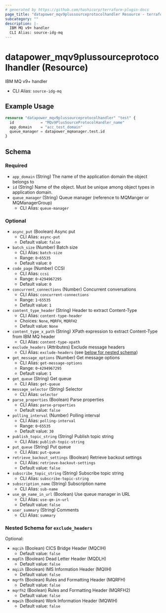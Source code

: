 ```yaml
---
# generated by https://github.com/hashicorp/terraform-plugin-docs
page_title: "datapower_mqv9plussourceprotocolhandler Resource - terraform-provider-datapower"
subcategory: ""
description: |-
  IBM MQ v9+ handler
  CLI Alias: source-idg-mq
---
```


# datapower_mqv9plussourceprotocolhandler (Resource)

IBM MQ v9+ handler
  - CLI Alias: `source-idg-mq`

## Example Usage

```terraform
resource "datapower_mqv9plussourceprotocolhandler" "test" {
  id            = "MQv9PlusSourceProtocolHandler_name"
  app_domain    = "acc_test_domain"
  queue_manager = datapower_mqmanager.test.id
}
```

<!-- schema generated by tfplugindocs -->
## Schema

### Required

- `app_domain` (String) The name of the application domain the object belongs to
- `id` (String) Name of the object. Must be unique among object types in application domain.
- `queue_manager` (String) Queue manager (reference to MQManger or MQManagerGroup)
  - CLI Alias: `queue-manager`

### Optional

- `async_put` (Boolean) Async put
  - CLI Alias: `async-put`
  - Default value: `false`
- `batch_size` (Number) Batch size
  - CLI Alias: `batch-size`
  - Range: `0`-`65535`
  - Default value: `0`
- `code_page` (Number) CCSI
  - CLI Alias: `ccsi`
  - Range: `0`-`4294967295`
  - Default value: `0`
- `concurrent_connections` (Number) Concurrent conversations
  - CLI Alias: `concurrent-connections`
  - Range: `1`-`65535`
  - Default value: `1`
- `content_type_header` (String) Header to extract Content-Type
  - CLI Alias: `content-type-header`
  - Choices: `None`, `MQRFH`, `MQRFH2`
  - Default value: `None`
- `content_type_x_path` (String) XPath expression to extract Content-Type from IBM MQ header
  - CLI Alias: `content-type-xpath`
- `exclude_headers` (Attributes) Exclude message headers
  - CLI Alias: `exclude-headers` (see [below for nested schema](#nestedatt--exclude_headers))
- `get_message_options` (Number) Get message options
  - CLI Alias: `get-message-options`
  - Range: `0`-`4294967295`
  - Default value: `1`
- `get_queue` (String) Get queue
  - CLI Alias: `get-queue`
- `message_selector` (String) Selector
  - CLI Alias: `selector`
- `parse_properties` (Boolean) Parse properties
  - CLI Alias: `parse-properties`
  - Default value: `false`
- `polling_interval` (Number) Polling interval
  - CLI Alias: `polling-interval`
  - Range: `0`-`65535`
  - Default value: `30`
- `publish_topic_string` (String) Publish topic string
  - CLI Alias: `publish-topic-string`
- `put_queue` (String) Put queue
  - CLI Alias: `put-queue`
- `retrieve_backout_settings` (Boolean) Retrieve backout settings
  - CLI Alias: `retrieve-backout-settings`
  - Default value: `false`
- `subscribe_topic_string` (String) Subscribe topic string
  - CLI Alias: `subscribe-topic-string`
- `subscription_name` (String) Subscription name
  - CLI Alias: `sub-name`
- `use_qm_name_in_url` (Boolean) Use queue manager in URL
  - CLI Alias: `use-qm-in-url`
  - Default value: `false`
- `user_summary` (String) Comments
  - CLI Alias: `summary`

<a id="nestedatt--exclude_headers"></a>
### Nested Schema for `exclude_headers`

Optional:

- `mqcih` (Boolean) CICS Bridge Header (MQCIH)
  - Default value: `false`
- `mqdlh` (Boolean) Dead Letter Header (MQDLH)
  - Default value: `false`
- `mqiih` (Boolean) IMS Information Header (MQIIH)
  - Default value: `false`
- `mqrfh` (Boolean) Rules and Formatting Header (MQRFH)
  - Default value: `false`
- `mqrfh2` (Boolean) Rules and Formatting Header (MQRFH2)
  - Default value: `false`
- `mqwih` (Boolean) Work Information Header (MQWIH)
  - Default value: `false`
